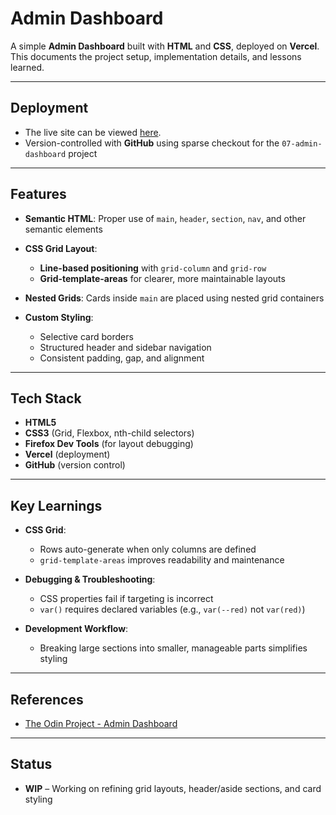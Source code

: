 # Admin Dashboard

A simple **Admin Dashboard** built with **HTML** and **CSS**, deployed on **Vercel**. This documents the project setup, implementation details, and lessons learned.

---

## Deployment

- The live site can be viewed [here](https://admin-dashboard-nbwedev.vercel.app/).
- Version-controlled with **GitHub** using sparse checkout for the `07-admin-dashboard` project

---

## Features

- **Semantic HTML**: Proper use of `main`, `header`, `section`, `nav`, and other semantic elements
- **CSS Grid Layout**:

  - **Line-based positioning** with `grid-column` and `grid-row`
  - **Grid-template-areas** for clearer, more maintainable layouts

- **Nested Grids**: Cards inside `main` are placed using nested grid containers
- **Custom Styling**:

  - Selective card borders
  - Structured header and sidebar navigation
  - Consistent padding, gap, and alignment

---

## Tech Stack

- **HTML5**
- **CSS3** (Grid, Flexbox, nth-child selectors)
- **Firefox Dev Tools** (for layout debugging)
- **Vercel** (deployment)
- **GitHub** (version control)

---

## Key Learnings

- **CSS Grid**:

  - Rows auto-generate when only columns are defined
  - `grid-template-areas` improves readability and maintenance

- **Debugging & Troubleshooting**:

  - CSS properties fail if targeting is incorrect
  - `var()` requires declared variables (e.g., `var(--red)` not `var(red)`)

- **Development Workflow**:

  - Breaking large sections into smaller, manageable parts simplifies styling

---

## References

- [The Odin Project - Admin Dashboard](https://github.com/nbwedev/the-odin-project/tree/main/full-stack-javascript/fullstack-01-intermediate-html-css/07-admin-dashboard)

---

## Status

- **WIP** – Working on refining grid layouts, header/aside sections, and card styling
